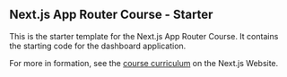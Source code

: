 ## Next.js App Router Course - Starter

This is the starter template for the Next.js App Router Course. It contains the starting code for the dashboard application.

For more in formation, see the [course curriculum](https://nextjs.org/learn) on the Next.js Website.
